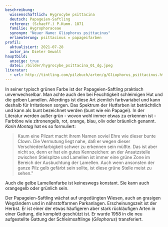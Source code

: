 ```yaml
---
beschreibung:
  wissenschaftlich: Hygrocybe psittacina
  deutsch: Papageien-Saftling
  referenz: (Schaeff.) P.Kumm. 1871
  familie: Hygrophoraceae
  synonym: "Neuer Name: Gliophorus psittacinus"
  erlaeuterung: psittacinus = papageifarben
profil:
  aktualisiert: 2021-07-28
  autor_in: Dieter Gewalt
hauptbild:
  anzeige: true
  datei: /bilder/hygrocybe_psittacina_01_dg.jpeg
literatur:
  - url: http://tintling.com/pilzbuch/arten/g/Gliophorus_psittacinus.html
---
```

In seiner typisch grünen Farbe ist der Papageien-Saftling praktisch unverwechselbar. Man achte auch den bei Feuchtigkeit schleimigen Hut und die gelben Lamellen. Allerdings ist diese Art ziemlich farbvariabel und kann deshalb für Irritationen sorgen. Das Spektrum der Hutfarben ist beträchtlich und kann als bunt bezeichnet werden (bunt wie ein Papagei). In der Literatur werden außer grün - wovon wohl immer etwas zu erkennen ist - Farbtöne wie zitronengelb, rot, orange, blau, oliv oder bräunlich genannt. *Karin Montag* hat es so formuliert:

> Kaum eine Pilzart macht ihrem Namen soviel Ehre wie dieser bunte Clown. Die Vermutung liegt nahe, daß er wegen dieser Verschiedenfarbigkeit schwer zu erkennen sein müßte. Das ist aber nicht so, denn er hat ein gutes Kennzeichen: an der Ansatzstelle zwischen Stielspitze und Lamellen ist immer eine grüne Zone im Bereich der Ausbuchtung der Lamellen. Auch wenn ansonsten der ganze Pilz gelb gefärbt sein sollte, ist diese grüne Stelle meist zu sehen."

Auch die gelbe Lamellenfarbe ist keineswegs konstant. Sie kann auch orangegelb oder grünlich sein.

Der Papageien-Saftling wächst auf ungedüngten Wiesen, auch an grasigen Wegrändern und in nährstoffarmen Parkanlagen. Erscheinungszeit ist der Herbst. Er ist einer der etwas häufigeren aber stark rückläufigen Arten in einer Gattung, die komplett geschützt ist. Er wurde 1958 in die neu aufgestellte Gattung der Schleimsaftlinge (*Gliophorus*) transferiert.